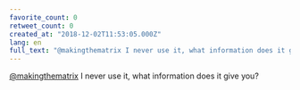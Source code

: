 ```yaml
---
favorite_count: 0
retweet_count: 0
created_at: "2018-12-02T11:53:05.000Z"
lang: en
full_text: "@makingthematrix I never use it, what information does it give you?"
---
```


[@makingthematrix](https://twitter.com/makingthematrix) I never use it, what
information does it give you?

